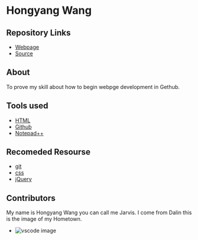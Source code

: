 # Hongyang Wang

## Repository Links

- [Webpage](https://jarvis-wang.github.io/aboutjarvis/.)
- [Source](https://github.com/Jarvis-wang/aboutjarvis)

## About
To prove my skill about how to begin webpge development in Gethub.

## Tools used

- [HTML](https://www.w3schools.com/html/)
- [Github](https://github.com/)
- [Notepad++](https://notepad-plus-plus.org/download/v7.6.2.html)

## Recomeded Resourse
- [git](https://git-scm.com/)
- [css](https://www.w3schools.com/css/)
- [jQuery](https://jquery.com/)

## Contributors
My name is Hongyang Wang you can call me Jarvis. I come from Dalin this is the image of my Hometown.
- ![vscode image](https://www.azamaraclubcruises.com/sites/default/files/heros/dalian-china-1800x1000.jpg)
